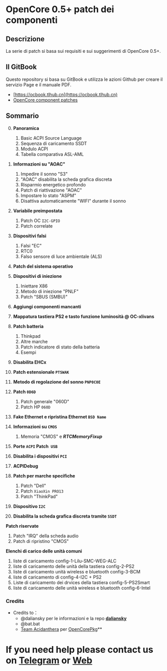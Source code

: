 # OpenCore 0.5+ patch dei componenti

## Descrizione
La serie di patch si basa sui requisiti e sui suggerimenti di OpenCore 0.5+.


## Il GitBook
Questo repository si basa su GitBook e utilizza le azioni Github per creare il servizio Page e il manuale PDF.

- [https://ocbook.tlhub.cn](https://ocbook.tlhub.cn)
- [OpenCore component patches](https://cdn.jsdelivr.net/gh/daliansky/OC-little/docs/OpenCore部件库.pdf)

## Sommario

0. **Panoramica**

   1. Basic ACPI Source Language
   2. Sequenza di caricamento SSDT
   3. Modulo ACPI
   4. Tabella comparativa ASL-AML

1. **Informazioni su "AOAC"**

   1. Impedire il sonno "S3"
   2. "AOAC" disabilita la scheda grafica discreta
   3. Risparmio energetico profondo
   4. Patch di riattivazione "AOAC"
   5. Impostare lo stato "ASPM"
   6. Disattiva automaticamente "WIFI" durante il sonno

2. **Variabile preimpostata**

   1. Patch OC `I2C-GPIO`
   2. Patch correlate

3. **Dispositivi falsi**

   1. Falsi "EC"
   2. RTC0
   3. Falso sensore di luce ambientale (ALS)

4. **Patch del sistema operativo**

5. **Dispositivi di iniezione**

   1. Iniettare X86
   2. Metodo di iniezione "PNLF"
   3. Patch "SBUS (SMBU)"

6. **Aggiungi componenti mancanti**

7. **Mappatura tastiera PS2 e tasto funzione luminosità @ OC-xlivans**

8. **Patch batteria**

   1. Thinkpad
   2. Altre marche
   3. Patch indicatore di stato della batteria
   4. Esempi

9. **Disabilita EHCx**

10. **Patch estensionale `PTSWAK`**

11. **Metodo di regolazione del sonno `PNP0C0E`**

12. **Patch `0D6D`**

    1. Patch generale "060D"
    2. Patch HP `060D`

13. **Fake Ethernet e ripristina Ethernet `BSD Name`**

14. **Informazioni su `CMOS`**

    1. Memoria "CMOS" e ***RTCMemoryFixup***

15. **Porte `ACPI` Patch` USB`**

16. **Disabilita i dispositivi `PCI`**

17. **ACPIDebug**

18. **Patch per marche specifiche**

    1. Patch "Dell"
    2. Patch `XiaoXin PRO13`
    3. Patch "ThinkPad"

19. **Dispositivo `I2C`**

20. **Disabilita la scheda grafica discreta tramite `SSDT`**

**Patch riservate**

   1. Patch "IRQ" della scheda audio
   2. Patch di ripristino "CMOS"

**Elenchi di carico delle unità comuni**

   1. liste di caricamento config-1-Lilu-SMC-WEG-ALC
   2. liste di caricamento delle unità della tastiera config-2-PS2
   3. liste di caricamento unità wireless e bluetooth config-3-BCM
   4. liste di caricamento di config-4-I2C + PS2
   5. Liste di caricamento dei drvices della tastiera config-5-PS2Smart
   6. liste di caricamento delle unità wireless e bluetooth config-6-Intel

### Credits 

- Credits to：
  - @daliansky per le informazioni e la repo **[daliansky](https://github.com/daliansky/OC-little)** 
  - @bat.bat
  - [Team Acidanthera](https://github.com/acidanthera) per [OpenCorePkg](https://github.com/acidanthera/OpenCorePkg)**


# If you need help please contact us on [Telegram](https://t.me/HackintoshLife_it) or [Web](https://www.hackintoshlife.it/)
